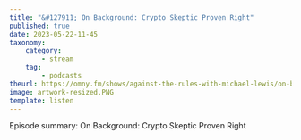 ```yaml
---
title: "&#127911; On Background: Crypto Skeptic Proven Right"
published: true
date: 2023-05-22-11-45
taxonomy:
    category:
        - stream
    tag:
        - podcasts
theurl: https://omny.fm/shows/against-the-rules-with-michael-lewis/on-background-crypto-skeptic-proven-right
image: artwork-resized.PNG
template: listen
---
```


Episode summary: On Background: Crypto Skeptic Proven Right
